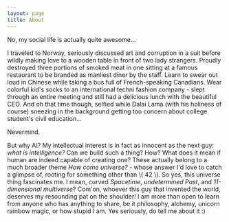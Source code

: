 ```yaml
---
layout: page
title: About
---
```


No, my social life is actually quite awesome...

I traveled to Norway, seriously discussed art and corruption in a suit before wildly making love to a wooden table in front of two lady strangers. Proudly destroyed three portions of smoked meat in one sitting at a famous restaurant to be branded as manliest diner by the staff. Learn to swear out loud in Chinese while taking a bus full of French-speaking Canadians. Wear colorful kid's socks to an international techni fashion company - slept through an entire meeting and still had a delicious lunch with the beautiful CEO. And oh that time though, selfied while Dalai Lama (with his holiness of course) sneezing in the background getting too concern about college student's civil education...

Nevermind.

But why AI? My intellectual interest is in fact as innocent as the next guy: _what is intelligence?_ Can we build such a thing? How? What does it mean if human are indeed capable of creating one? These actually belong to a much broader theme _How come universe?_ - whose answer I'd love to catch a glimpse of, rooting for something other than \\( 42 \\). So yes, this universe thing fascinates me. I mean, curved _Spacetime_, _undetermined Past_, and _11-dimensional multiverse_? Com'on, whoever this guy that invented the world, deserves my resounding pat on the shoulder! I am more than open to learn from anyone who has anything to share, be it philosophy, alchemy, unicorn rainbow magic, or how stupid I am. Yes seriously, do tell me about it :)